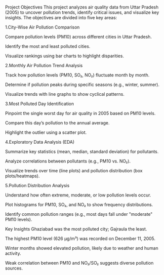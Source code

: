 Project Objectives
This project analyzes air quality data from Uttar Pradesh (2005) to uncover pollution trends, identify critical issues, and visualize key insights. The objectives are divided into five key areas:


1.City-Wise Air Pollution Comparison

Compare pollution levels (PM10) across different cities in Uttar Pradesh.

Identify the most and least polluted cities.

Visualize rankings using bar charts to highlight disparities.



2.Monthly Air Pollution Trend Analysis

Track how pollution levels (PM10, SO₂, NO₂) fluctuate month by month.

Determine if pollution peaks during specific seasons (e.g., winter, summer).

Visualize trends with line graphs to show cyclical patterns.



3.Most Polluted Day Identification

Pinpoint the single worst day for air quality in 2005 based on PM10 levels.

Compare this day’s pollution to the annual average.

Highlight the outlier using a scatter plot.



4.Exploratory Data Analysis (EDA)

Summarize key statistics (mean, median, standard deviation) for pollutants.

Analyze correlations between pollutants (e.g., PM10 vs. NO₂).

Visualize trends over time (line plots) and pollution distribution (box plots/heatmaps).



5.Pollution Distribution Analysis

Understand how often extreme, moderate, or low pollution levels occur.

Plot histograms for PM10, SO₂, and NO₂ to show frequency distributions.

Identify common pollution ranges (e.g., most days fall under "moderate" PM10 levels).



Key Insights
Ghaziabad was the most polluted city; Gajraula the least.

The highest PM10 level (626 µg/m³) was recorded on December 11, 2005.

Winter months showed elevated pollution, likely due to weather and human activity.

Weak correlation between PM10 and NO₂/SO₂ suggests diverse pollution sources.
